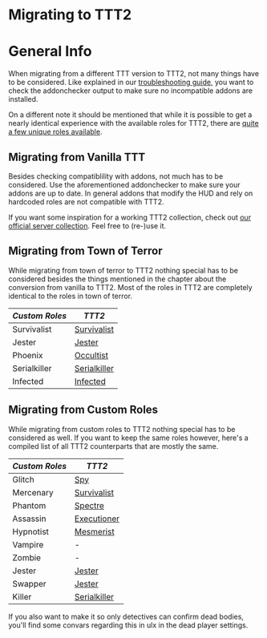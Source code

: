 # Migrating to TTT2

# General Info

When migrating from a different TTT version to TTT2, not many things have to be considered. Like explained in our [troubleshooting guide](/troubleshooting), you want to check the addonchecker output to make sure no incompatible addons are installed.

On a different note it should be mentioned that while it is possible to get a nearly identical experience with the available roles for TTT2, there are [quite a few unique roles available](https://steamcommunity.com/workshop/filedetails/?id=1737053146).

## Migrating from Vanilla TTT

Besides checking compatiblility with addons, not much has to be considered. Use the aforementioned addonchecker to make sure your addons are up to date. In general addons that modify the HUD and rely on hardcoded roles are not compatible with TTT2.

If you want some inspiration for a working TTT2 collection, check out [our official server collection](https://steamcommunity.com/sharedfiles/filedetails/?id=1379909176). Feel free to (re-)use it.

## Migrating from Town of Terror

While migrating from town of terror to TTT2 nothing special has to be considered besides the things mentioned in the chapter about the conversion from vanilla to TTT2. Most of the roles in TTT2 are completely identical to the roles in town of terror.

| _Custom Roles_ | _TTT2_ |
| - | - |
| Survivalist | [Survivalist](https://steamcommunity.com/sharedfiles/filedetails/?id=1357256725) |
| Jester | [Jester](https://steamcommunity.com/sharedfiles/filedetails/?id=1363049665) |
| Phoenix | [Occultist](https://steamcommunity.com/sharedfiles/filedetails/?id=1959850321) |
| Serialkiller | [Serialkiller](https://steamcommunity.com/sharedfiles/filedetails/?id=1363905854) |
| Infected | [Infected](https://steamcommunity.com/sharedfiles/filedetails/?id=1371842074) |

## Migrating from Custom Roles

While migrating from custom roles to TTT2 nothing special has to be considered as well. If you want to keep the same roles however, here's a compiled list of all TTT2 counterparts that are mostly the same.

| _Custom Roles_ | _TTT2_ |
| - | - |
| Glitch | [Spy](https://steamcommunity.com/sharedfiles/filedetails/?id=1683708655) |
| Mercenary | [Survivalist](https://steamcommunity.com/sharedfiles/filedetails/?id=1357256725) |
| Phantom | [Spectre](https://steamcommunity.com/sharedfiles/filedetails/?id=2138979333) |
| Assassin | [Executioner](https://steamcommunity.com/sharedfiles/filedetails/?id=2133752484) |
| Hypnotist | [Mesmerist](https://steamcommunity.com/sharedfiles/filedetails/?id=2137829511) |
| Vampire | - |
| Zombie | - |
| Jester | [Jester](https://steamcommunity.com/sharedfiles/filedetails/?id=1363049665) |
| Swapper | [Jester](https://steamcommunity.com/sharedfiles/filedetails/?id=1363049665) |
| Killer | [Serialkiller](https://steamcommunity.com/sharedfiles/filedetails/?id=1363905854) |

If you also want to make it so only detectives can confirm dead bodies, you'll find some convars regarding this in ulx in the dead player settings.
